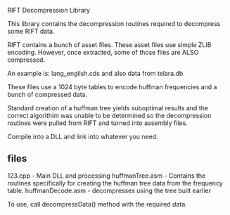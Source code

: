 RIFT Decompression Library

This library contains the decompression routines required to decompress some RIFT data.

RIFT contains a bunch of asset files. These asset files use simple ZLIB encoding. However, once extracted, some of those files are ALSO compressed.

An example is: lang_english.cds and also data from telara.db

These files use a 1024 byte tables to encode huffman frequencies and a bunch of compressed data.

Standard creation of a huffman tree yields suboptimal results and the correct algorithim was unable to be determined so the decompression routines were pulled from RIFT and turned into assembly files.

Compile into a DLL and link into whatever you need.

files
-----
123.cpp 						- Main DLL and processing
huffmanTree.asm 		- Contains the routines specifically for creating the huffman tree data from the frequency table.
huffmanDecode.asm 	- decompresses using the tree built earlier

To use, call  decompressData() method with the required data.
